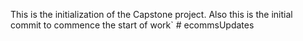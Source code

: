 This is the initialization of the Capstone project.
Also this is the initial commit to commence the start of work`
#   e c o m m s U p d a t e s  
 